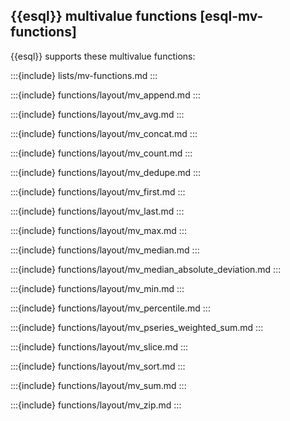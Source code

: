 ## {{esql}} multivalue functions [esql-mv-functions]

{{esql}} supports these multivalue functions:

:::{include} lists/mv-functions.md
:::


:::{include} functions/layout/mv_append.md
:::

:::{include} functions/layout/mv_avg.md
:::

:::{include} functions/layout/mv_concat.md
:::

:::{include} functions/layout/mv_count.md
:::

:::{include} functions/layout/mv_dedupe.md
:::

:::{include} functions/layout/mv_first.md
:::

:::{include} functions/layout/mv_last.md
:::

:::{include} functions/layout/mv_max.md
:::

:::{include} functions/layout/mv_median.md
:::

:::{include} functions/layout/mv_median_absolute_deviation.md
:::

:::{include} functions/layout/mv_min.md
:::

:::{include} functions/layout/mv_percentile.md
:::

:::{include} functions/layout/mv_pseries_weighted_sum.md
:::

:::{include} functions/layout/mv_slice.md
:::

:::{include} functions/layout/mv_sort.md
:::

:::{include} functions/layout/mv_sum.md
:::

:::{include} functions/layout/mv_zip.md
:::

